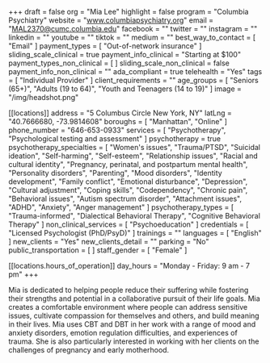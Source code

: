 +++
draft = false
org = "Mia Lee"
highlight = false
program = "Columbia Psychiatry"
website = "www.columbiapsychiatry.org"
email = "MAL2370@cumc.columbia.edu"
facebook = ""
twitter = ""
instagram = ""
linkedin = ""
youtube = ""
tiktok = ""
medium = ""
best_way_to_contact = [ "Email" ]
payment_types = [ "Out-of-network insurance" ]
sliding_scale_clinical = true
payment_info_clinical = "Starting at $100"
payment_types_non_clinical = [ ]
sliding_scale_non_clinical = false
payment_info_non_clinical = ""
ada_compliant = true
telehealth = "Yes"
tags = [ "Individual Provider" ]
client_requirements = ""
age_groups = [
  "Seniors (65+)",
  "Adults (19 to 64)",
  "Youth and Teenagers (14 to 19)"
]
image = "/img/headshot.png"

[[locations]]
address = "5 Columbus Circle New York, NY"
latLng = "40.7666680, -73.9814608"
boroughs = [ "Manhattan", "Online" ]
phone_number = "646-653-0933"
services = [ "Psychotherapy", "Psychological testing and assessment" ]
psychotherapy = true
psychotherapy_specialties = [
  "Women's issues",
  "Trauma/PTSD",
  "Suicidal ideation",
  "Self-harming",
  "Self-esteem",
  "Relationship issues",
  "Racial and cultural identity",
  "Pregnancy, perinatal, and postpartum mental health",
  "Personality disorders",
  "Parenting",
  "Mood disorders",
  "Identity development",
  "Family conflict",
  "Emotional disturbance",
  "Depression",
  "Cultural adjustment",
  "Coping skills",
  "Codependency",
  "Chronic pain",
  "Behavioral issues",
  "Autism spectrum disorder",
  "Attachment issues",
  "ADHD",
  "Anxiety",
  "Anger management"
]
psychotherapy_types = [
  "Trauma-informed",
  "Dialectical Behavioral Therapy",
  "Cognitive Behavioral Therapy"
]
non_clinical_services = [ "Psychoeducation" ]
credentials = [ "Licensed Psychologist (PhD/PsyD)" ]
trainings = ""
languages = [ "English" ]
new_clients = "Yes"
new_clients_detail = ""
parking = "No"
public_transportation = [ ]
staff_gender = [ "Female" ]

  [[locations.hours_of_operation]]
  day_hours = "Monday - Friday: 9 am - 7 pm"
+++

Mia is dedicated to helping people reduce their suffering while fostering their strengths and potential in a collaborative pursuit of their life goals. Mia creates a comfortable environment where people can address sensitive issues, cultivate compassion for themselves and others, and build meaning in their lives. Mia uses CBT and DBT in her work with a range of mood and anxiety disorders, emotion regulation difficulties, and experiences of trauma. She is also particularly interested in working with her clients on the challenges of pregnancy and early motherhood.
